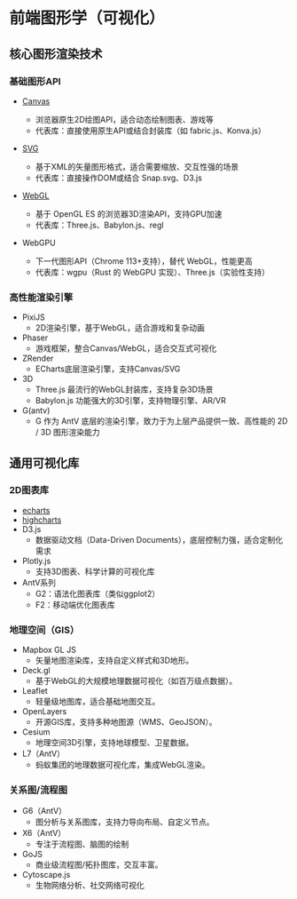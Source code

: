 # 前端图形学（可视化）

## 核心图形渲染技术
### 基础图形API
* [Canvas](canvas/canvas-base.html) 
  - 浏览器原生2D绘图API，适合动态绘制图表、游戏等
  - 代表库：直接使用原生API或结合封装库（如 fabric.js、Konva.js）

* [SVG](svg/svg.md) 
  - 基于XML的矢量图形格式，适合需要缩放、交互性强的场景
  - 代表库：直接操作DOM或结合 Snap.svg、D3.js

* [WebGL](webgl/webgl.md)
  - 基于 OpenGL ES 的浏览器3D渲染API，支持GPU加速
  - 代表库：Three.js、Babylon.js、regl

* WebGPU
  - 下一代图形API（Chrome 113+支持），替代 WebGL，性能更高
  - 代表库：wgpu（Rust 的 WebGPU 实现）、Three.js（实验性支持）

### 高性能渲染引擎
* PixiJS
  - 2D渲染引擎，基于WebGL，适合游戏和复杂动画
* Phaser
  - 游戏框架，整合Canvas/WebGL，适合交互式可视化
* ZRender
  - ECharts底层渲染引擎，支持Canvas/SVG
* 3D
  - Three.js 最流行的WebGL封装库，支持复杂3D场景
  - Babylon.js 功能强大的3D引擎，支持物理引擎、AR/VR
* G(antv)
  - G 作为 AntV 底层的渲染引擎，致力于为上层产品提供一致、高性能的 2D / 3D 图形渲染能力

## 通用可视化库
### 2D图表库
* [echarts](./echarts/echarts.md)
* [highcharts](https://www.highcharts.com.cn)
* D3.js
  - 数据驱动文档（Data-Driven Documents），底层控制力强，适合定制化需求
* Plotly.js
  - 支持3D图表、科学计算的可视化库
* AntV系列
  - G2：语法化图表库（类似ggplot2）
  - F2：移动端优化图表库

### 地理空间（GIS）
* Mapbox GL JS
  - 矢量地图渲染库，支持自定义样式和3D地形。
* Deck.gl
  - 基于WebGL的大规模地理数据可视化（如百万级点数据）。
* Leaflet
  - 轻量级地图库，适合基础地图交互。
* OpenLayers
  - 开源GIS库，支持多种地图源（WMS、GeoJSON）。
* Cesium
  - 地理空间3D引擎，支持地球模型、卫星数据。
* L7（AntV）
  - 蚂蚁集团的地理数据可视化库，集成WebGL渲染。

### 关系图/流程图
* G6（AntV）
  - 图分析与关系图库，支持力导向布局、自定义节点。
* X6（AntV）
  - 专注于流程图、脑图的绘制
* GoJS
  - 商业级流程图/拓扑图库，交互丰富。
* Cytoscape.js
  - 生物网络分析、社交网络可视化

